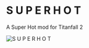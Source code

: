 # S U P E R H O T

A Super Hot mod for Titanfall 2

![S U P E R H O T](https://github.com/taskinoz/Super-Hot/blob/1d66399fe31664c297dec49e3649362a6342d1cf/assets/superhot.gif)
